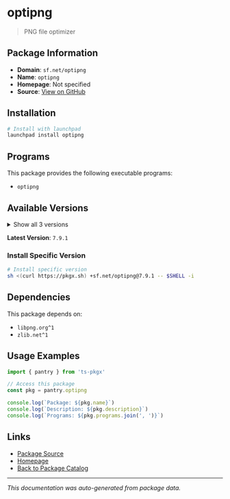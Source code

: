 # optipng

> PNG file optimizer

## Package Information

- **Domain**: `sf.net/optipng`
- **Name**: `optipng`
- **Homepage**: Not specified
- **Source**: [View on GitHub](https://github.com/pkgxdev/pantry/tree/main/projects/sf.net/optipng/package.yml)

## Installation

```bash
# Install with launchpad
launchpad install optipng
```

## Programs

This package provides the following executable programs:

- `optipng`

## Available Versions

<details>
<summary>Show all 3 versions</summary>

- `7.9.1`, `0.7.8`, `0.7.7`

</details>

**Latest Version**: `7.9.1`

### Install Specific Version

```bash
# Install specific version
sh <(curl https://pkgx.sh) +sf.net/optipng@7.9.1 -- $SHELL -i
```

## Dependencies

This package depends on:

- `libpng.org^1`
- `zlib.net^1`

## Usage Examples

```typescript
import { pantry } from 'ts-pkgx'

// Access this package
const pkg = pantry.optipng

console.log(`Package: ${pkg.name}`)
console.log(`Description: ${pkg.description}`)
console.log(`Programs: ${pkg.programs.join(', ')}`)
```

## Links

- [Package Source](https://github.com/pkgxdev/pantry/tree/main/projects/sf.net/optipng/package.yml)
- [Homepage](#)
- [Back to Package Catalog](../package-catalog.md)

---

*This documentation was auto-generated from package data.*

